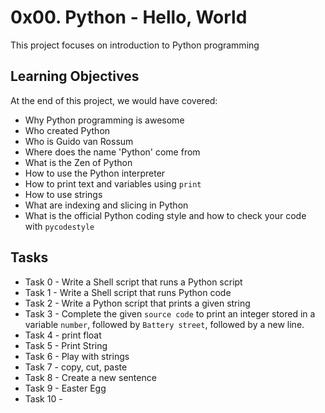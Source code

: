 # 0x00. Python - Hello, World
This project focuses on introduction to Python programming

## Learning Objectives
At the end of this project, we would have covered:
- Why Python programming is awesome
- Who created Python
- Who is Guido van Rossum
- Where does the name 'Python' come from
- What is the Zen of Python
- How to use the Python interpreter
- How to print text and variables using `print`
- How to use strings
- What are indexing and slicing in Python
- What is the official Python coding style and how to check your code with `pycodestyle`

## Tasks
- Task 0 - Write a Shell script that runs a Python script
- Task 1 - Write a Shell script that runs Python code
- Task 2 - Write a Python script that prints a given string
- Task 3 - Complete the given `source code` to print an integer stored in a variable `number`, followed by `Battery street`, followed by a new line.
- Task 4 - print float
- Task 5 - Print String
- Task 6 - Play with strings
- Task 7 - copy, cut, paste
- Task 8 - Create a new sentence
- Task 9 - Easter Egg
- Task 10 -
